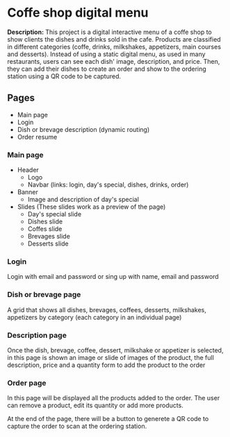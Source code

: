 # Coffe shop digital menu
**Description:**
This project is a digital interactive menu of a coffe shop to show clients the dishes and drinks sold in the cafe. Products are classified in different categories (coffe, drinks, milkshakes, appetizers, main courses and desserts). Instead of using a static digital menu, as used in many restaurants, users can see each dish' image, description, and price. Then, they can add their dishes to create an order and show to the ordering station using a QR code to be captured.

## Pages

 - Main page
 - Login
 - Dish or brevage description (dynamic routing)
 - Order resume

### Main page
 - Header 
	 - Logo
	 - Navbar (links: login, day's special, dishes, drinks, order)
 - Banner
	 - Image and description of day's special
 - Slides (These slides work as a preview of the page)
	 - Day's special slide
	 - Dishes slide
	 - Coffes slide
	 - Brevages slide
	 - Desserts slide
### Login
Login with email and password or sing up with name, email and password
### Dish or brevage page
A grid that shows all dishes, brevages, coffees, desserts, milkshakes, appetizers by category (each category in an individual page)
### Description page
Once the dish, brevage, coffee, dessert, milkshake or appetizer is selected, in this page is shown an image or slide of images of the product, the full description, price and a quantity form to add the product to the order
### Order page
In this page will be displayed all the products added to the order. The user can remove a product, edit its quantity or add more products.

At the end of the page, there will be a button to generete a QR code to capture the order to scan at the ordering station.

